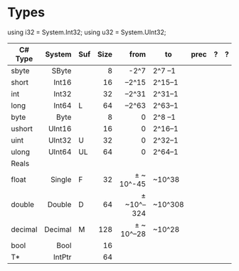 # Types

using i32 = System.Int32;
using u32 = System.UInt32;


| C# Type |  System | Suf | Size |       from | to      | prec | ? | ? |
|---------|--------:|-----|-----:|-----------:|---------|------|---|---|
| sbyte   |   SByte |     |    8 |       -2^7 | 2^7 –1  |      |   |   |
| short   |   Int16 |     |   16 |      –2^15 | 2^15–1  |      |   |   |
| int     |   Int32 |     |   32 |      –2^31 | 2^31–1  |      |   |   |
| long    |   Int64 | L   |   64 |      –2^63 | 2^63–1  |      |   |   |
| byte    |    Byte |     |    8 |          0 | 2^8 –1  |      |   |   |
| ushort  |  UInt16 |     |   16 |          0 | 2^16–1  |      |   |   |
| uint    |  UInt32 | U   |   32 |          0 | 2^32–1  |      |   |   |
| ulong   |  UInt64 | UL  |   64 |          0 | 2^64–1  |      |   |   |
| Reals   |         |     |      |            |         |      |   |   |
| float   |  Single | F   |   32 | ± ~ 10^-45 | ~10^38  |      |   |   |
| double  |  Double | D   |   64 | ± ~10^–324 | ~10^308 |      |   |   |
| decimal | Decimal | M   |  128 | ± ~ 10^–28 | ~10^28  |      |   |   |
| bool    |    Bool |     |   16 |            |         |      |   |   |
| T*      |  IntPtr |     |   64 |            |         |      |   |   |


